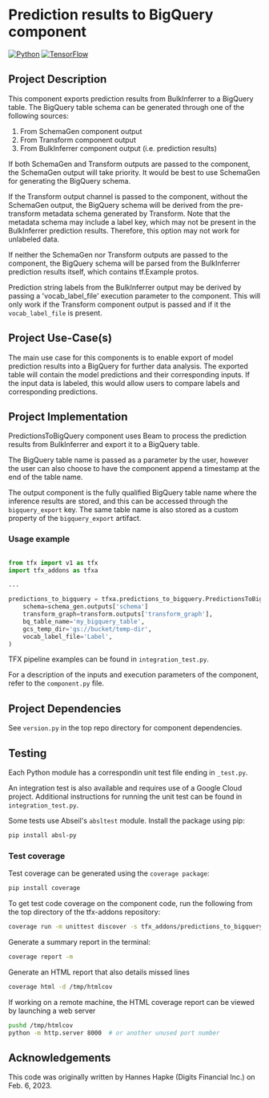 # Prediction results to BigQuery component

[![Python](https://img.shields.io/pypi/pyversions/tfx.svg?style=plastic)](https://github.com/tensorflow/tfx)
[![TensorFlow](https://img.shields.io/badge/TFX-orange)](https://www.tensorflow.org/tfx)

## Project Description

This component exports prediction results from BulkInferrer to a BigQuery
table.
The BigQuery table schema can be generated through one of the following sources:
1. From SchemaGen component output
2. From Transform component output
3. From BulkInferrer component output (i.e. prediction results)

If both SchemaGen and Transform outputs are passed to the component,
the SchemaGen output will take priority. It would be best to use SchemaGen
for generating the BigQuery schema.

If the Transform output channel is passed to the component, without the
SchemaGen output, the BigQuery schema will be derived from the pre-transform
metadata schema generated by Transform. Note that the metadata schema may
include a label key, which may not be present in the BulkInferrer prediction
results. Therefore, this option may not work for unlabeled data.

If neither the SchemaGen nor Transform outputs are passed to the component,
the BigQuery schema will be parsed from the BulkInferrer prediction results
itself, which contains tf.Example protos.

Prediction string labels from the BulkInferrer output may be derived by passing a 'vocab_label_file' execution parameter to the component. This will only work
if the Transform component output is passed and if it the `vocab_label_file`
is present.

## Project Use-Case(s)

The main use case for this components is to enable export of model prediction
results into a BigQuery for further data analysis. The exported table will
contain the model predictions and their corresponding inputs. If the input
data is labeled, this would allow users to compare labels and corresponding predictions.

## Project Implementation

PredictionsToBigQuery component uses Beam to process the prediction results
from BulkInferrer and export it to a BigQuery table.

The BigQuery table name is passed as a parameter by the user, however the user
can also choose to have the component append a timestamp at the end of the table name.

The output component is the fully qualified BigQuery table name where the inference results are stored, and this can be accessed through the `bigquery_export` key. The same table name is also stored as a custom property
of the `bigquery_export` artifact.

### Usage example

```python

from tfx import v1 as tfx
import tfx_addons as tfxa

...

predictions_to_bigquery = tfxa.predictions_to_bigquery.PredictionsToBigQuery(
    schema=schema_gen.outputs['schema']
    transform_graph=transform.outputs['transform_graph'],
    bq_table_name='my_bigquery_table',
    gcs_temp_dir='gs://bucket/temp-dir',
    vocab_label_file='Label',
)
```

TFX pipeline examples can be found in `integration_test.py`.

For a description of the inputs and execution parameters of the component,
refer to the `component.py` file.

## Project Dependencies

See `version.py` in the top repo directory for component dependencies.

## Testing

Each Python module has a correspondin unit test file ending in `_test.py`.

An integration test is also available and requires use of a Google Cloud
project. Additional instructions for running the unit test can be found in `integration_test.py`.

Some tests use Abseil's `absltest` module.
Install the package using pip:
```bash
pip install absl-py
```

### Test coverage

Test coverage can be generated using the `coverage package`:
```bash
pip install coverage
```

To get test code coverage on the component code, run the following from the
top directory of the tfx-addons repository:

```bash
coverage run -m unittest discover -s tfx_addons/predictions_to_bigquery -p *_test.py
```

Generate a summary report in the terminal:
```bash
coverage report -m

```
Generate an HTML report that also details missed lines
```bash
coverage html -d /tmp/htmlcov
```

If working on a remote machine, the HTML coverage report can be viewed
by launching a web server
```bash
pushd /tmp/htmlcov
python -m http.server 8000  # or another unused port number
```

## Acknowledgements

This code was originally written by Hannes Hapke (Digits Financial Inc.)
on Feb. 6, 2023.

